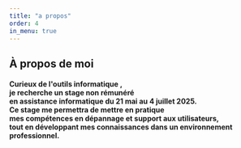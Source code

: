 ```yaml
---
title: "a propos"
order: 4
in_menu: true
---
```

<section id="apropos">
    <h1>À propos de moi</h1>
    <b1></b1>
    <h4>Curieux de l'outils informatique , <br> je recherche un stage non rémunéré <br>
        en assistance informatique du 21 mai au 4 juillet 2025.<br> 
        Ce stage me permettra de mettre en pratique <br>
        mes compétences en dépannage et support aux utilisateurs, <br> 
        tout en développant mes connaissances dans un environnement professionnel.</h4>
    
  </section> 